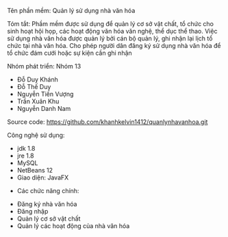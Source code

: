 Tên phần mềm: Quản lý sử dụng nhà văn hóa

Tóm tắt: Phầm mềm được sử dụng để quản lý cơ sở vật chất, tổ chức cho sinh hoạt hội họp, các hoạt động văn hóa văn nghệ, thể dục thể thao.
Việc sử dụng nhà văn hóa được quản lý bởi cán bộ quản lý, ghi nhận lại lịch tổ chức tại nhà văn hóa. Cho phép người dân đăng ký sử dụng nhà văn hóa để
tổ chức đám cưới hoặc sự kiện cần ghi nhận

Nhóm phát triển: Nhóm 13
 + Đỗ Duy Khánh
 + Đỗ Thế Duy
 + Nguyễn Tiến Vượng
 + Trần Xuân Khu
 + Nguyễn Danh Nam
 
 Source code: https://github.com/khanhkelvin1412/quanlynhavanhoa.git

Công nghệ sử dụng: 
+ jdk 1.8
+ jre 1.8
+ MySQL
+ NetBeans 12
+ Giao diện: JavaFX

- Các chức năng chính: 
+ Đăng ký nhà văn hóa
+ Đăng nhập
+ Quản lý cơ sở vật chất
+ Quản lý các hoạt động của nhà văn hóa
